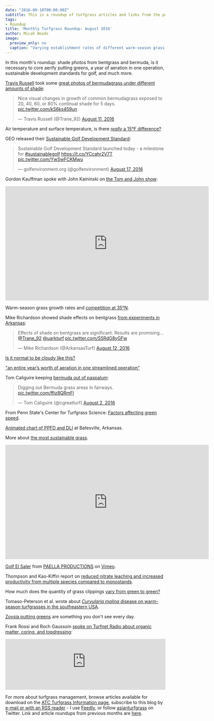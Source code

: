 ```yaml
---
date: "2016-09-10T00:00:00Z"
subtitle: This is a roundup of turfgrass articles and links from the past month
tags:
- Roundup
title: 'Monthly Turfgrass Roundup: August 2016'
author: Micah Woods
image:
  preview_only: no
  caption: "Varying establishment rates of different warm-season grass species in Thailand."
---
```


In this month's roundup: shade photos from bentgrass and bermuda, is it necessary to core aerify putting greens, a year of aeration in one operation, sustainable development standards for golf, and much more.

[Travis Russell](https://twitter.com/Trane_92) took some [great photos of bermudagrass under different amounts of shade](https://twitter.com/Trane_92/status/763542908393787393):

<blockquote class="twitter-tweet" data-lang="en"><p lang="en" dir="ltr">Nice visual changes in growth of common bermudagrass exposed to 20, 40, 60, or 80% continual shade for 5 days. <a href="https://t.co/kS6ks459un">pic.twitter.com/kS6ks459un</a></p>&mdash; Travis Russell (@Trane_92) <a href="https://twitter.com/Trane_92/status/763542908393787393">August 11, 2016</a></blockquote>
<script async src="//platform.twitter.com/widgets.js" charset="utf-8"></script>

Air temperature and surface temperature, is there [*really* a 15°F difference?](http://www.blog.asianturfgrass.com/2016/08/air-temperature-and-surface-temperature.html)

GEO released their [Sustainable Golf Development Standard](https://twitter.com/golfenvironment/status/765907786786082816):

<blockquote class="twitter-tweet" data-lang="en"><p lang="en" dir="ltr">Sustainable Golf Development Standard launched today - a milestone for <a href="https://twitter.com/hashtag/sustainablegolf?src=hash">#sustainablegolf</a> <a href="https://t.co/YCcahr2V7T">https://t.co/YCcahr2V7T</a> <a href="https://t.co/YwSwFCKMwu">pic.twitter.com/YwSwFCKMwu</a></p>&mdash; golfenvironment.org (@golfenvironment) <a href="https://twitter.com/golfenvironment/status/765907786786082816">August 17, 2016</a></blockquote>
<script async src="//platform.twitter.com/widgets.js" charset="utf-8"></script>

Gordon Kauffman spoke with John Kaminski on [the Tom and John show](https://youtu.be/pjsdmlCgPqY):

<iframe width="640" height="360" src="https://www.youtube.com/embed/pjsdmlCgPqY?rel=0" frameborder="0" allowfullscreen></iframe>

Warm-season grass growth rates and [competition at 35°N](http://www.blog.asianturfgrass.com/2016/08/warm-season-turfgrass-growth-rates-and-competition-at-35n.html).

Mike Richardson showed shade effects on bentgrass [from experiments in Arkansas](https://twitter.com/ArkansasTurf/status/764225020784619520):

<blockquote class="twitter-tweet" data-lang="en"><p lang="en" dir="ltr">Effects of shade on bentgrass are significant. Results are promising... <a href="https://twitter.com/Trane_92">@Trane_92</a> <a href="https://twitter.com/uarkturf">@uarkturf</a> <a href="https://t.co/S5RdG8yGFw">pic.twitter.com/S5RdG8yGFw</a></p>&mdash; Mike Richardson (@ArkansasTurf) <a href="https://twitter.com/ArkansasTurf/status/764225020784619520">August 12, 2016</a></blockquote>
<script async src="//platform.twitter.com/widgets.js" charset="utf-8"></script>

[Is it normal to be cloudy like this?](http://www.blog.asianturfgrass.com/2016/08/is-it-normal-to-be-cloudy-like-this.html)

["an entire year’s worth of aeration in one streamlined operation"](http://www.usga.org/course-care/regional-updates/west-region/triple-aeration.html)

Tom Caliguire keeping [bermuda out of paspalum](https://twitter.com/cgreatturf/status/760485592090152961):

<blockquote class="twitter-tweet" data-lang="en"><p lang="en" dir="ltr">Digging out Bermuda grass areas in fairways. <a href="https://t.co/ffiz8QRmFl">pic.twitter.com/ffiz8QRmFl</a></p>&mdash; Tom Caliguire (@cgreatturf) <a href="https://twitter.com/cgreatturf/status/760485592090152961">August 2, 2016</a></blockquote>
<script async src="//platform.twitter.com/widgets.js" charset="utf-8"></script>

From Penn State's Center for Turfgrass Science: [Factors affecting green speed](http://plantscience.psu.edu/research/centers/turf/extension/factsheets/factors-affecting-green-speed).

[Animated chart of PPFD and DLI](http://www.blog.asianturfgrass.com/2016/08/animated-chart-of-potential-and-actual-par-at-batesville-for-the-first-214-days-of-2016.html) at Batesville, Arkansas.

More about [the most sustainable grass](http://www.blog.asianturfgrass.com/2016/08/more-about-the-most-sustainable-grass-hypothesis.html).

<iframe src="https://player.vimeo.com/video/102235877" width="640" height="360" frameborder="0" webkitallowfullscreen mozallowfullscreen allowfullscreen></iframe>
<p><a href="https://vimeo.com/102235877">Golf El Saler</a> from <a href="https://vimeo.com/paellaproductions">PAELLA PRODUCTIONS</a> on <a href="https://vimeo.com">Vimeo</a>.</p>

Thompson and Kao-Kiffin report on [reduced nitrate leaching and increased productivity from multiple species compared to monostands](http://journals.plos.org/plosone/article?id=10.1371/journal.pone.0155986).

How much does the quantity of grass clippings [vary from green to green?](http://www.blog.asianturfgrass.com/2016/08/clipping-volume-variation-from-green-to-green.html)

Tomaso-Peterson et al. wrote about [*Curvularia malina* disease on warm-season turfgrasses in the southeastern USA](http://www.mycologia.org/content/early/2016/08/01/15-238.abstract).

[Zoysia putting greens](http://www.blog.asianturfgrass.com/2016/08/something-you-dont-see-every-day.html) are something you don't see every day.

Frank Rossi and Roch Gaussoin [spoke on Turfnet Radio about organic matter, coring, and topdressing](http://tobtr.com/9167139):

<iframe width="100%" height="160" src="http://percolate.blogtalkradio.com/OffsitePlayer?hostId=705817&episodeId=9167139" frameborder="0"></iframe>

For more about turfgrass management, browse articles available for download on the [ATC Turfgrass Information page](http://www.asianturfgrass.com/turf-information.html), subscribe to this blog by [e-mail or with an RSS reader](http://feeds.feedburner.com/viridescent) - I use [Feedly](http://cloud.feedly.com/#welcome), or follow [asianturfgrass](https://twitter.com/asianturfgrass) on Twitter. Link and article roundups from previous months are [here](http://www.blog.asianturfgrass.com/roundup/).
